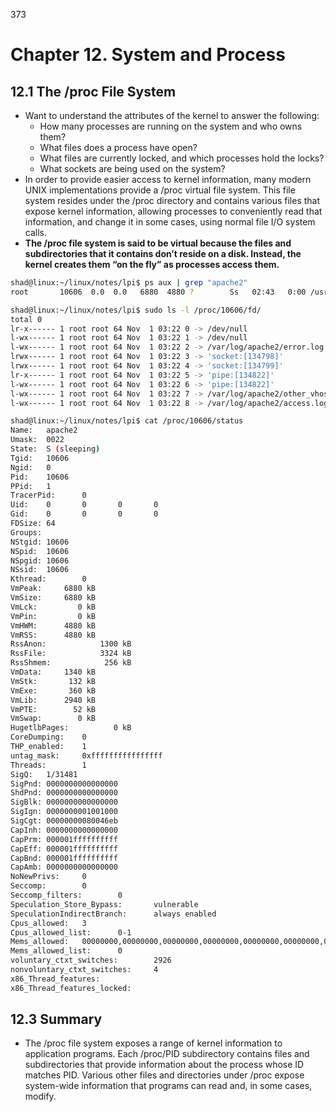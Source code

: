 373

# Chapter 12. System and Process

## 12.1 The /proc File System
- Want to understand the attributes of the kernel to answer the following:
    - How many processes are running on the system and who owns them?
    - What files does a process have open?
    - What files are currently locked, and which processes hold the locks?
    - What sockets are being used on the system?
- In order to provide easier access to kernel information, many modern UNIX implementations provide a /proc virtual file system. This file system resides under the /proc directory and contains various files that expose kernel information, allowing processes to conveniently read that information, and change it in some cases, using normal file I/O system calls.
- **The /proc file system is said to be virtual because the files and subdirectories that it contains don’t reside on a disk. Instead, the kernel creates them “on the fly” as processes access them.**

``` bash
shad@linux:~/linux/notes/lpi$ ps aux | grep "apache2"
root       10606  0.0  0.0   6880  4880 ?        Ss   02:43   0:00 /usr/sbin/apache2 -k start

shad@linux:~/linux/notes/lpi$ sudo ls -l /proc/10606/fd/
total 0
lr-x------ 1 root root 64 Nov  1 03:22 0 -> /dev/null
l-wx------ 1 root root 64 Nov  1 03:22 1 -> /dev/null
l-wx------ 1 root root 64 Nov  1 03:22 2 -> /var/log/apache2/error.log
lrwx------ 1 root root 64 Nov  1 03:22 3 -> 'socket:[134798]'
lrwx------ 1 root root 64 Nov  1 03:22 4 -> 'socket:[134799]'
lr-x------ 1 root root 64 Nov  1 03:22 5 -> 'pipe:[134822]'
l-wx------ 1 root root 64 Nov  1 03:22 6 -> 'pipe:[134822]'
l-wx------ 1 root root 64 Nov  1 03:22 7 -> /var/log/apache2/other_vhosts_access.log
l-wx------ 1 root root 64 Nov  1 03:22 8 -> /var/log/apache2/access.log

shad@linux:~/linux/notes/lpi$ cat /proc/10606/status
Name:   apache2
Umask:  0022
State:  S (sleeping)
Tgid:   10606
Ngid:   0
Pid:    10606
PPid:   1
TracerPid:      0
Uid:    0       0       0       0
Gid:    0       0       0       0
FDSize: 64
Groups:  
NStgid: 10606
NSpid:  10606
NSpgid: 10606
NSsid:  10606
Kthread:        0
VmPeak:     6880 kB
VmSize:     6880 kB
VmLck:         0 kB
VmPin:         0 kB
VmHWM:      4880 kB
VmRSS:      4880 kB
RssAnon:            1300 kB
RssFile:            3324 kB
RssShmem:            256 kB
VmData:     1340 kB
VmStk:       132 kB
VmExe:       360 kB
VmLib:      2940 kB
VmPTE:        52 kB
VmSwap:        0 kB
HugetlbPages:          0 kB
CoreDumping:    0
THP_enabled:    1
untag_mask:     0xffffffffffffffff
Threads:        1
SigQ:   1/31481
SigPnd: 0000000000000000
ShdPnd: 0000000000000000
SigBlk: 0000000000000000
SigIgn: 0000000001001000
SigCgt: 00000000080046eb
CapInh: 0000000000000000
CapPrm: 000001ffffffffff
CapEff: 000001ffffffffff
CapBnd: 000001ffffffffff
CapAmb: 0000000000000000
NoNewPrivs:     0
Seccomp:        0
Seccomp_filters:        0
Speculation_Store_Bypass:       vulnerable
SpeculationIndirectBranch:      always enabled
Cpus_allowed:   3
Cpus_allowed_list:      0-1
Mems_allowed:   00000000,00000000,00000000,00000000,00000000,00000000,00000000,00000000,00000000,00000000,00000000,00000000,00000000,00000000,00000000,00000000,00000000,00000000,00000000,00000000,00000000,00000000,00000000,00000000,00000000,00000000,00000000,00000000,00000000,00000000,00000000,00000001
Mems_allowed_list:      0
voluntary_ctxt_switches:        2926
nonvoluntary_ctxt_switches:     4
x86_Thread_features:
x86_Thread_features_locked:
```

## 12.3 Summary
- The /proc file system exposes a range of kernel information to application programs. Each /proc/PID subdirectory contains files and subdirectories that provide information about the process whose ID matches PID. Various other files and directories under /proc expose system-wide information that programs can read and, in some cases, modify.